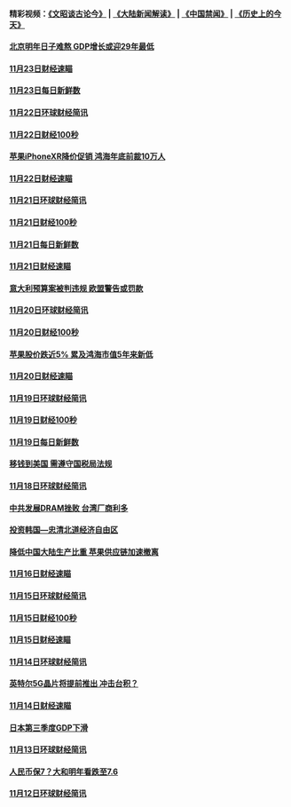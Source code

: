 #### 精彩视频：[《文昭谈古论今》](https://github.com/gfw-breaker/wenzhao/blob/master/README.md?t=11260331) | [《大陆新闻解读》](https://github.com/gfw-breaker/ntdtv-comedy/blob/master/README.md?t=11260331) | [《中国禁闻》](https://github.com/gfw-breaker/ntdtv-news/blob/master/README.md?t=11260331) | [《历史上的今天》](https://github.com/gfw-breaker/today-in-history/blob/master/README.md?t=11260331) 

#### [北京明年日子难熬  GDP增长或迎29年最低](../pages/news208/a1400727.md?t=11260331) 

#### [11月23日财经速瞄](../pages/news208/a1400579.md?t=11260331) 

#### [11月23日每日新鲜数](../pages/news208/a1400561.md?t=11260331) 

#### [11月22日环球财经简讯](../pages/news208/a1400540.md?t=11260331) 

#### [11月22日财经100秒](../pages/news208/a1400521.md?t=11260331) 

#### [苹果iPhoneXR降价促销  鸿海年底前裁10万人](../pages/news208/a1400490.md?t=11260331) 

#### [11月22日财经速瞄](../pages/news208/a1400437.md?t=11260331) 

#### [11月21日环球财经简讯](../pages/news208/a1400399.md?t=11260331) 

#### [11月21日财经100秒](../pages/news208/a1400374.md?t=11260331) 

#### [11月21日每日新鲜数](../pages/news208/a1400288.md?t=11260331) 

#### [11月21日财经速瞄](../pages/news208/a1400286.md?t=11260331) 

#### [意大利预算案被判违规 欧盟警告或罚款](../pages/news208/a1400280.md?t=11260331) 

#### [11月20日环球财经简讯](../pages/news208/a1400248.md?t=11260331) 

#### [11月20日财经100秒](../pages/news208/a1400231.md?t=11260331) 

#### [苹果股价跌近5% 累及鸿海市值5年来新低](../pages/news208/a1400185.md?t=11260331) 

#### [11月20日财经速瞄](../pages/news208/a1400144.md?t=11260331) 

#### [11月19日环球财经简讯](../pages/news208/a1400102.md?t=11260331) 

#### [11月19日财经100秒](../pages/news208/a1400084.md?t=11260331) 

#### [11月19日每日新鲜数](../pages/news208/a1399985.md?t=11260331) 

#### [移钱到美国 需遵守国税局法规](../pages/news208/a1399928.md?t=11260331) 

#### [11月18日环球财经简讯](../pages/news208/a1399951.md?t=11260331) 

#### [中共发展DRAM挫败 台湾厂商利多](../pages/news208/a1399927.md?t=11260331) 

#### [投资韩国—忠清北道经济自由区](../pages/news208/a1399857.md?t=11260331) 

#### [降低中国大陆生产比重 苹果供应链加速撤离](../pages/news208/a1399810.md?t=11260331) 

#### [11月16日财经速瞄](../pages/news208/a1399651.md?t=11260331) 

#### [11月15日环球财经简讯](../pages/news208/a1399607.md?t=11260331) 

#### [11月15日财经100秒](../pages/news208/a1399597.md?t=11260331) 

#### [11月15日财经速瞄](../pages/news208/a1399510.md?t=11260331) 

#### [11月14日环球财经简讯](../pages/news208/a1399463.md?t=11260331) 

#### [英特尔5G晶片将提前推出 冲击台积？](../pages/news208/a1399449.md?t=11260331) 

#### [11月14日财经速瞄](../pages/news208/a1399351.md?t=11260331) 

#### [日本第三季度GDP下滑](../pages/news208/a1399321.md?t=11260331) 

#### [11月13日环球财经简讯](../pages/news208/a1399307.md?t=11260331) 

#### [人民币保7？大和明年看跌至7.6](../pages/news208/a1399186.md?t=11260331) 

#### [11月12日环球财经简讯](../pages/news208/a1399165.md?t=11260331) 

